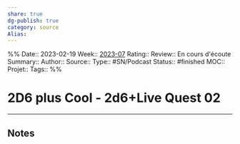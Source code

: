 ```yaml
---
share: true 
dg-publish: true
category: source
Alias:
---
```

%%
Date:: 2023-02-19
Week:: [2023-07](../week/2023-07.md)
Rating::
Review:: En cours d'écoute
Summary:: 
Author::
Source:: 
Type:: #SN/Podcast 
Status:: #finished 
MOC::
Projet:: 
Tags:: 
%%
# 2D6 plus Cool - 2d6+Live Quest 02


***

## Notes
